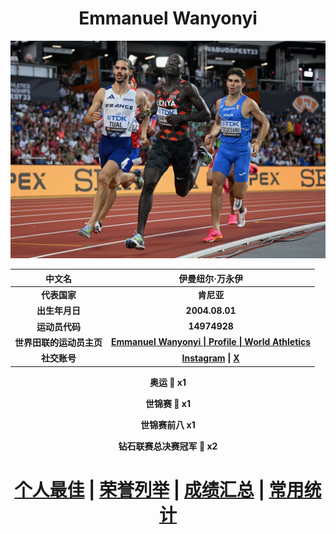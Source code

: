 <div align = 'center'>

# Emmanuel Wanyonyi

![Emmanuel Wanyonyi](./Picture.jpg)

|          中文名          |                       伊曼纽尔·万永伊                        |
| :----------------------: | :----------------------------------------------------------: |
|       **代表国家**       |                          **肯尼亚**                          |
|      **出生年月日**      |                        **2004.08.01**                        |
|      **运动员代码**      |                         **14974928**                         |
| **世界田联的运动员主页** | **[Emmanuel Wanyonyi \| Profile \| World Athletics](https://worldathletics.org/athletes/kenya/emmanuel-wanyonyi-14974928)** |
|       **社交账号**       |                  **[Instagram]() \| [X]()**                  |

**奥运 :1st_place_medal: x1**

**世锦赛 :2nd_place_medal: x1**

**世锦赛前八 x1**

**钻石联赛总决赛冠军 💎 x2**

# [个人最佳](./Personal-Best.md) | [荣誉列举](./Honors.md) | [成绩汇总](./Results.md) | [常用统计](./Stats.md)

</div>

